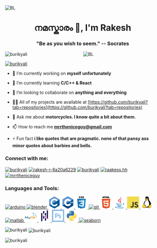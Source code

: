<img align="center" alt="BL" width="700" src="https://github.com/burikyali/burikyali/assets/85039149/84b8f595-f7c3-4899-85e0-31360777e431">

<h1 align="center">നമസ്കാരം 👋, I'm Rakesh</h1>
<h3 align="center">"Be as you wish to seem." -- Socrates</h3>

<img align="right" alt="BL" width="250" src="https://github.com/burikyali/burikyali/assets/85039149/37b1bb7d-3d0d-4b9e-9386-bd5ace34a4cd">

<p align="left"> <img src="https://komarev.com/ghpvc/?username=burikyali&label=peoplewhostalkme&color=c6180c&style=flat-square" alt="burikyali" /> </p>

<p align="left"> <a href="https://twitter.com/burikyali" target="blank"><img src="https://img.shields.io/twitter/follow/burikyali?logo=twitter&style=for-the-badge" alt="burikyali" /></a> </p>

- 🔭 I’m currently working on **myself unfortunately**

- 🌱 I’m currently learning **C/C++ & React**

- 👯 I’m looking to collaborate on **anything and everything**

- 👨‍💻 All of my projects are available at [https://github.com/burikyali?tab=repositories](https://github.com/burikyali?tab=repositories)

- 💬 Ask me about **motorcycles. I know quite a bit about them.**

- 📫 How to reach me **mrrtheniceguy@gmail.com**

- ⚡ Fun fact **i like quotes that are pragmatic. none of that pansy ass minor quotes about barbies and bells.**

<h3 align="left">Connect with me:</h3>
<p align="left">
<a href="https://twitter.com/burikyali" target="blank"><img align="center" src="https://raw.githubusercontent.com/rahuldkjain/github-profile-readme-generator/master/src/images/icons/Social/twitter.svg" alt="burikyali" height="30" width="40" /></a>
<a href="https://linkedin.com/in/rakesh-r-6a20a6229" target="blank"><img align="center" src="https://raw.githubusercontent.com/rahuldkjain/github-profile-readme-generator/master/src/images/icons/Social/linked-in-alt.svg" alt="rakesh-r-6a20a6229" height="30" width="40" /></a>
<a href="https://stackoverflow.com/users/15993772/burikyali" target="blank"><img align="center" src="https://raw.githubusercontent.com/rahuldkjain/github-profile-readme-generator/master/src/images/icons/Social/stack-overflow.svg" alt="burikyali" height="30" width="40" /></a>
<a href="https://instagram.com/raakess.hh" target="blank"><img align="center" src="https://raw.githubusercontent.com/rahuldkjain/github-profile-readme-generator/master/src/images/icons/Social/instagram.svg" alt="raakess.hh" height="30" width="40" /></a>
<a href="https://www.leetcode.com/mrrtheniceguy" target="blank"><img align="center" src="https://raw.githubusercontent.com/rahuldkjain/github-profile-readme-generator/master/src/images/icons/Social/leet-code.svg" alt="mrrtheniceguy" height="30" width="40" /></a>
</p>

<h3 align="left">Languages and Tools:</h3>
<p align="left"> <a href="https://www.arduino.cc/" target="_blank" rel="noreferrer"> <img src="https://cdn.worldvectorlogo.com/logos/arduino-1.svg" alt="arduino" width="40" height="40"/> </a> <a href="https://www.blender.org/" target="_blank" rel="noreferrer"> <img src="https://download.blender.org/branding/community/blender_community_badge_white.svg" alt="blender" width="40" height="40"/> </a> <a href="https://www.cprogramming.com/" target="_blank" rel="noreferrer"> <img src="https://raw.githubusercontent.com/devicons/devicon/master/icons/c/c-original.svg" alt="c" width="40" height="40"/> </a> <a href="https://www.w3schools.com/cpp/" target="_blank" rel="noreferrer"> <img src="https://raw.githubusercontent.com/devicons/devicon/master/icons/cplusplus/cplusplus-original.svg" alt="cplusplus" width="40" height="40"/> </a> <a href="https://www.w3schools.com/css/" target="_blank" rel="noreferrer"> <img src="https://raw.githubusercontent.com/devicons/devicon/master/icons/css3/css3-original-wordmark.svg" alt="css3" width="40" height="40"/> </a> <a href="https://git-scm.com/" target="_blank" rel="noreferrer"> <img src="https://www.vectorlogo.zone/logos/git-scm/git-scm-icon.svg" alt="git" width="40" height="40"/> </a> <a href="https://www.w3.org/html/" target="_blank" rel="noreferrer"> <img src="https://raw.githubusercontent.com/devicons/devicon/master/icons/html5/html5-original-wordmark.svg" alt="html5" width="40" height="40"/> </a> <a href="https://www.java.com" target="_blank" rel="noreferrer"> <img src="https://raw.githubusercontent.com/devicons/devicon/master/icons/java/java-original.svg" alt="java" width="40" height="40"/> </a> <a href="https://developer.mozilla.org/en-US/docs/Web/JavaScript" target="_blank" rel="noreferrer"> <img src="https://raw.githubusercontent.com/devicons/devicon/master/icons/javascript/javascript-original.svg" alt="javascript" width="40" height="40"/> </a> <a href="https://www.linux.org/" target="_blank" rel="noreferrer"> <img src="https://raw.githubusercontent.com/devicons/devicon/master/icons/linux/linux-original.svg" alt="linux" width="40" height="40"/> </a> <a href="https://www.mathworks.com/" target="_blank" rel="noreferrer"> <img src="https://upload.wikimedia.org/wikipedia/commons/2/21/Matlab_Logo.png" alt="matlab" width="40" height="40"/> </a> <a href="https://www.mysql.com/" target="_blank" rel="noreferrer"> <img src="https://raw.githubusercontent.com/devicons/devicon/master/icons/mysql/mysql-original-wordmark.svg" alt="mysql" width="40" height="40"/> </a> <a href="https://pandas.pydata.org/" target="_blank" rel="noreferrer"> <img src="https://raw.githubusercontent.com/devicons/devicon/2ae2a900d2f041da66e950e4d48052658d850630/icons/pandas/pandas-original.svg" alt="pandas" width="40" height="40"/> </a> <a href="https://www.photoshop.com/en" target="_blank" rel="noreferrer"> <img src="https://raw.githubusercontent.com/devicons/devicon/master/icons/photoshop/photoshop-line.svg" alt="photoshop" width="40" height="40"/> </a> <a href="https://www.python.org" target="_blank" rel="noreferrer"> <img src="https://raw.githubusercontent.com/devicons/devicon/master/icons/python/python-original.svg" alt="python" width="40" height="40"/> </a> <a href="https://seaborn.pydata.org/" target="_blank" rel="noreferrer"> <img src="https://seaborn.pydata.org/_images/logo-mark-lightbg.svg" alt="seaborn" width="40" height="40"/> </a> </p>

<p><img align="left" src="https://github-readme-stats.vercel.app/api/top-langs?username=burikyali&show_icons=true&locale=en&layout=compact" alt="burikyali" /></p>

<p>&nbsp;<img align="center" src="https://github-readme-stats.vercel.app/api?username=burikyali&show_icons=true&locale=en" alt="burikyali" /></p>

<p><img align="center" src="https://github-readme-streak-stats.herokuapp.com/?user=burikyali&" alt="burikyali" /></p>
